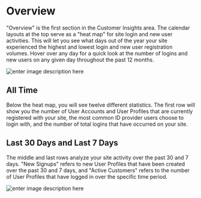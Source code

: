 # Overview

"Overview" is the first section in the Customer Insights area. The calendar layouts at the top serve as a "heat map" for site login and new user activities. This will let you see what days out of the year your site experienced the highest and lowest login and new user registration volumes. Hover over any day for a quick look at the number of logins and new users on any given day throughout the past 12 months.

![enter image description here](https://apidocs.lrcontent.com/images/Insights---LoginRadius-User-Dashboard_86865e96f1521a33b2.31476162.png "")

## All Time

Below the heat map, you will see twelve different statistics. The first row will show you the number of User Accounts and User Profiles that are currently registered with your site, the most common ID provider users choose to login with, and the number of total logins that have occurred on your site.


## Last 30 Days and Last 7 Days

The middle and last rows analyze your site activity over the past 30 and 7 days. "New Signups" refers to new User Profiles that have been created over the past 30 and 7 days, and  "Active Customers" refers to the number of User Profiles that have logged in over the specific time period.

![enter image description here](https://apidocs.lrcontent.com/images/Insights---LoginRadius-User-Dashboard-1_9205e96f1a49f8af9.27191287.png "")